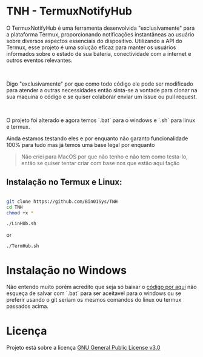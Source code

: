 # TNH - TermuxNotifyHub

<p>
  O TermuxNotifyHub é uma ferramenta desenvolvida "exclusivamente" para a plataforma Termux, proporcionando notificações 
  instantâneas ao usuário sobre diversos aspectos essenciais do dispositivo. Utilizando a API do Termux, esse projeto
  é uma solução eficaz para manter os usuários informados sobre o estado de sua bateria, conectividade com a internet 
  e outros eventos relevantes.
</p>
<br>
<p>
  Digo "exclusivamente" por que como todo código ele pode ser modificado para atender a outras necessidades então
  sinta-se a vontade para clonar na sua maquina o código e se quiser colaborar enviar um issue ou pull request.
</p>
<br>
<p>
  O projeto foi alterado e agora temos `.bat` para o windows e `.sh` para linux e termux.

  Ainda estamos testando eles e por enquanto não garanto funcionalidade 100% para tudo mas já temos uma base legal por enquanto 
</p>

> Não criei para MacOS por que não tenho e não tem como testa-lo, então se quiser  tentar criar com base nos que estão aqui fação 

## Instalação no Termux e Linux: 

```Bash

git clone https://github.com/Bin01Sys/TNH
cd TNH
chmod +x *

```
```
./LinHUb.sh
```
or

```
./TermHub.sh
```
# Instalação no Windows

<p>
  Não entendo muito porém acredito que seja só baixar o <a href="https://github.com/Bin01Sys/TNH/blob/main/windows/WindHub.bat">código por aqui</a> não esqueça de salvar com `.bat` para ser aceitavel para o windows
  ou se preferir usando o git seriam os mesmos comandos do linux ou termux passados acima.
</p>

# Licença

<p>Projeto está sobre a licença <a href="https://github.com/Bin01Sys/TNH/blob/main/LICENSE">GNU General Public License v3.0</a></p>
